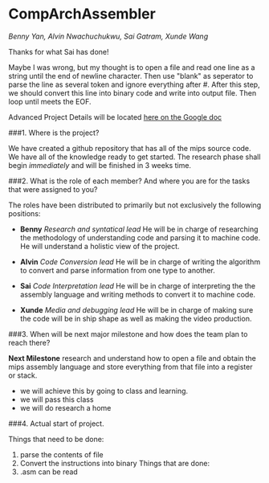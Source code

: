 # CompArchAssembler

*Benny Yan, Alvin Nwachuchukwu, Sai Gatram, Xunde Wang*

Thanks for what Sai has done!

Maybe I was wrong, but my thought is to open a file and read one line as a string until the end of newline character. Then use "blank" as seperator to parse the line as several token and ignore everything after #. After this step, we should convert this line into binary code and write into output file. Then loop until meets the EOF.



Advanced Project Details will be located [here on the Google doc](https://docs.google.com/document/d/14C3ObCxACHOkzzUVnUQVJ0g9p5KEdeVf9oP8K0WGXJ4/edit)

###1. Where is the project?

We have created a github repository that has all of the mips source code. We have all of the knowledge ready to get started. The research phase shall begin *immediately* and will be finished in 3 weeks time.

###2. What is the role of each member? And where you are for the tasks that were assigned to you?

The roles have been distributed to primarily but not exclusively the following positions:

- **Benny** *Research and syntatical lead* He will be in charge of researching the methodology of understanding code and parsing it to machine code. He will understand a holistic view of the project.

- **Alvin** *Code Conversion lead* He will be in charge of writing the algorithm to convert and parse information from one type to another.

- **Sai** *Code Interpretation lead* He will be in charge of interpreting the the assembly language and writing methods to convert it to machine code.

- **Xunde** *Media and debugging lead* He will be in charge of making sure the code will be in ship shape as well as making the video production. 

###3. When will be next major milestone and how does the team plan to reach there?

  **Next Milestone** research and understand how to open a file and obtain the mips assembly language and store everything from that file into a register or stack.
  - we will achieve this by going to class and learning.
   - we will pass this class
  - we will do research a home
  
###4. Actual start of project.

Things that need to be done: 
  1) parse the contents of file
  2) Convert the instructions into binary
Things that are done:
  1) .asm can be read 


